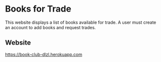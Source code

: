 # Books for Trade

This website displays a list of books available for trade. A user must create an account to add books and request trades.

## Website

https://book-club-dlzl.herokuapp.com
